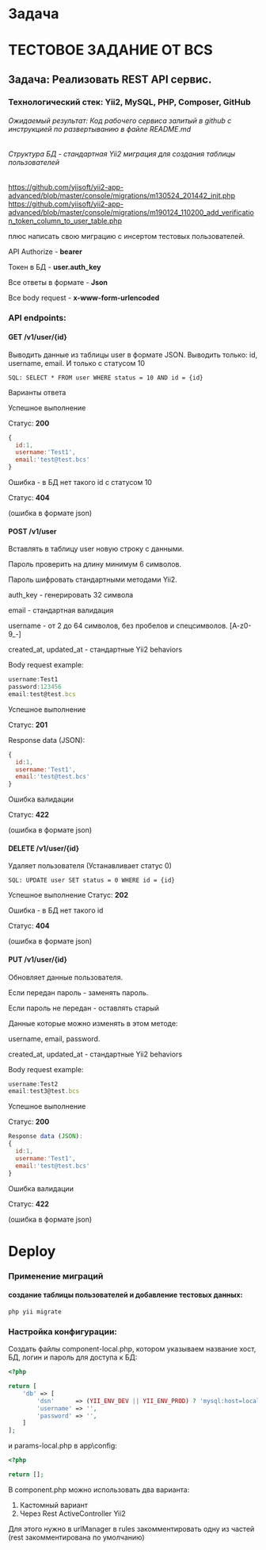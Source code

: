 # Задача
# ТЕСТОВОЕ ЗАДАНИЕ ОТ BCS

## Задача: Реализовать REST API сервис.

### Технологический стек: Yii2, MySQL, PHP, Composer, GitHub

###### Ожидаемый результат: Код рабочего сервиса залитый в github с инструкцией по развертыванию в файле README.md

###### Структура БД - стандартная Yii2 миграция для создания таблицы пользователей
https://github.com/yiisoft/yii2-app-advanced/blob/master/console/migrations/m130524_201442_init.php
https://github.com/yiisoft/yii2-app-advanced/blob/master/console/migrations/m190124_110200_add_verification_token_column_to_user_table.php

плюс написать свою миграцию с инсертом тестовых пользователей.

API Authorize - **bearer**

Токен в БД - **user.auth_key**

Все ответы в формате - **Json**

Все body request - **x-www-form-urlencoded**

### API endpoints:

#### GET /v1/user/{id} 
Выводить данные из таблицы user в формате JSON. Выводить только: id, username, email. И только с статусом 10

`SQL: SELECT * FROM user WHERE status = 10 AND id = {id}`

Варианты ответа

Успешное выполнение

Статус: **200**
```javascript
{
  id:1,
  username:'Test1',
  email:'test@test.bcs'
}
```
Ошибка - в БД нет такого id с статусом 10

Статус: **404**

(ошибка в формате json)

#### POST /v1/user
Вставлять в таблицу user новую строку с данными.

Пароль проверить на длину минимум 6 символов.

Пароль шифровать стандартными методами Yii2.

auth_key - генерировать 32 символа

email - стандартная валидация

username - от 2 до 64 символов, без пробелов и спецсимволов. [A-z0-9_-]

created_at, updated_at - стандартные Yii2 behaviors

Body request example:
```javascript
username:Test1
password:123456
email:test@test.bcs
```

Успешное выполнение

Статус: **201**

Response data (JSON):

```javascript
{
  id:1,
  username:'Test1',
  email:'test@test.bcs'
}
```
Ошибка валидации

Статус: **422**

(ошибка в формате json)


#### DELETE /v1/user/{id}
Удаляет пользователя (Устанавливает статус 0)

`SQL: UPDATE user SET status = 0 WHERE id = {id}`

Успешное выполнение
Статус: **202**

Ошибка - в БД нет такого id

Статус: **404**

(ошибка в формате json)

#### PUT /v1/user/{id}
Обновляет данные пользователя.

Если передан пароль - заменять пароль.

Если пароль не передан - оставлять старый

Данные которые можно изменять в этом методе:

username, email, password.

created_at, updated_at - стандартные Yii2 behaviors

Body request example:
```javascript
username:Test2
email:test3@test.bcs
```
Успешное выполнение

Статус: **200**

```javascript
Response data (JSON):
{
  id:1,
  username:'Test1',
  email:'test@test.bcs'
}
```
Ошибка валидации

Статус: **422**

(ошибка в формате json)


# Deploy
### Применение миграций
#### создание таблицы пользователей и добавление тестовых данных:
``` 
php yii migrate
```

### Настройка конфигурации:
Создать файлы component-local.php, котором указываем название хост, БД, логин и пароль для доступа к БД:
```php
<?php

return [
	'db' => [
		'dsn'      => (YII_ENV_DEV || YII_ENV_PROD) ? 'mysql:host=localhost;dbname=yii2basic' : 'mysql:host=localhost;dbname=yii2_basic_tests',
		'username' => '',
		'password' => '',
	]
];
```
и params-local.php в app\config:
```php
<?php

return [];
```

В component.php можно использовать два варианта:
1. Кастомный вариант
2. Через Rest ActiveController Yii2

Для этого нужно в urlManager в rules закомментировать одну из частей (rest закомментирована по умолчанию)